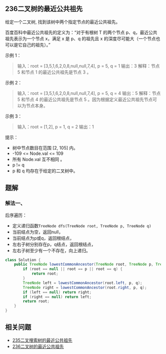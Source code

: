 ## 236二叉树的最近公共祖先

给定一个二叉树, 找到该树中两个指定节点的最近公共祖先。

百度百科中最近公共祖先的定义为：“对于有根树 T 的两个节点 p、q，最近公共祖先表示为一个节点 x，满足 x 是 p、q 的祖先且 x 的深度尽可能大（一个节点也可以是它自己的祖先）。”

 

示例 1：


>输入：root = [3,5,1,6,2,0,8,null,null,7,4], p = 5, q = 1
>输出：3
>解释：节点 5 和节点 1 的最近公共祖先是节点 3 。

示例 2：


>输入：root = [3,5,1,6,2,0,8,null,null,7,4], p = 5, q = 4
>输出：5
>解释：节点 5 和节点 4 的最近公共祖先是节点 5 。因为根据定义最近公共祖先节点可以为节点本身。

示例 3：

>输入：root = [1,2], p = 1, q = 2
>输出：1
 

提示：

- 树中节点数目在范围 [2, 105] 内。
- -109 <= Node.val <= 109
- 所有 Node.val 互不相同 。
- p != q
- p 和 q 均存在于给定的二叉树中。

## 题解

### 解法一、

后序遍历：
- 定义递归函数`TreeNode dfs(TreeNode root, TreeNode p, TreeNode q)`
- 当前结点为空，返回null，
- 当前结点为p或q，返回根结点，
- 左右子树分别存在p，q结点，返回根结点，
- 左右子树至少有一个不存在，向上递归。

```java
class Solution {
    public TreeNode lowestCommonAncestor(TreeNode root, TreeNode p, TreeNode q) {
        if (root == null || root == p || root == q) {
            return root;
        }
        TreeNode left = lowestCommonAncestor(root.left, p, q);
        TreeNode right = lowestCommonAncestor(root.right, p, q);
        if (left == null) return right;
        if (right == null) return left;
        return root;
    }
}
```

## 相关问题

- [235二叉搜索树的最近公共祖先](235二叉搜索树的最近公共祖先.md)
- [236二叉树的最近公共祖先](236二叉树的最近公共祖先.md)